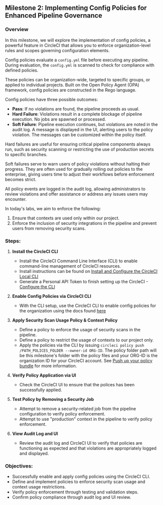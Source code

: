 ## Milestone 2: Implementing Config Policies for Enhanced Pipeline Governance

### Overview

In this milestone, we will explore the implementation of config policies, a powerful feature in CircleCI that allows you to enforce organization-level rules and scopes governing configuration elements.

Config policies evaluate a `config.yml` file before executing any pipeline. During evaluation, the `config.yml` is scanned to check for compliance with defined policies.

These policies can be organization-wide, targeted to specific groups, or applied to individual projects. Built on the Open Policy Agent (OPA) framework, config policies are constructed in the Rego language.

Config policies have three possible outcomes:
- **Pass**: If no violations are found, the pipeline proceeds as usual.
- **Hard Failure**: Violations result in a complete blockage of pipeline execution. No jobs are spawned or processed.
- **Soft Failure**: Pipeline execution continues, but violations are noted in the audit log. A message is displayed in the UI, alerting users to the policy violation. The messages can be customized within the policy itself.

Hard failures are useful for ensuring critical pipeline components always run, such as security scanning or restricting the use of production secrets to specific branches.

Soft failures serve to warn users of policy violations without halting their progress. They are often used for gradually rolling out policies to the enterprise, giving users time to adjust their workflows before enforcement becomes strict.

All policy events are logged in the audit log, allowing administrators to review violations and offer assistance or address any issues users may encounter.

In today's labs, we aim to enforce the following:
1. Ensure that contexts are used only within our project.
2. Enforce the inclusion of security integrations in the pipeline and prevent users from removing security scans.

### Steps:

1. **Install the CircleCI CLI**
   - Install the CircleCI Command Line Interface (CLI) to enable command-line management of CircleCI resources.
   - Install instructions can be found on [Install and Configure the CircleCI Local CLI](https://circleci.com/docs/local-cli/#installation)
   - Generate a Personal API Token to finish setting up the CircleCI - [Configure the CLI](https://circleci.com/docs/local-cli/#configure-the-cli)

2. **Enable Config Policies via CircleCI CLI**
   - With the CLI setup, use the CircleCI CLI to enable config policies for the organization using the docs found [here](https://circleci.com/docs/create-and-manage-config-policies/#config-policy-management-enablement)

3. **Apply Security Scan Usage Policy & Context Policy**
   - Define a policy to enforce the usage of security scans in the pipeline.
   - Define a policy to restrict the usage of contexts to our project only.
   - Apply the policies via the CLI by issuing `circleci policy push /PATH_POLICES_FOLDER --owner-id ORG-ID`. The policy folder path will be this milestone's folder with the
      policy files and your ORG-ID is the organization ID for your CircleCI account. See [Push up your policy bundle](https://circleci.com/docs/create-and-manage-config-policies/#push-up-your-policy-bundle) for more information.

4. **Verify Policy Application via UI**
   - Check the CircleCI UI to ensure that the polices has been successfully applied.

5. **Test Policy by Removing a Security Job**
   - Attempt to remove a security-related job from the pipeline configuration to verify policy enforcement.
   - Attempt to use "production" context in the pipeline to verify policy enforcement.

6. **View Audit Log and UI**
   - Review the audit log and CircleCI UI to verify that policies are functioning as expected and that violations are appropriately logged and displayed.

### Objectives:
- Successfully enable and apply config policies using the CircleCI CLI.
- Define and implement policies to enforce security scan usage and context usage restrictions.
- Verify policy enforcement through testing and validation steps.
- Confirm policy compliance through audit log and UI review.
